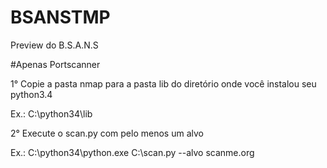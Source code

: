 # BSANSTMP

Preview do B.S.A.N.S

#Apenas Portscanner

1° Copie a pasta nmap para a pasta lib do diretório onde você instalou seu python3.4

Ex.: C:\python34\lib




2° Execute o scan.py com pelo menos um alvo

Ex.: C:\python34\python.exe C:\scan.py --alvo scanme.org

